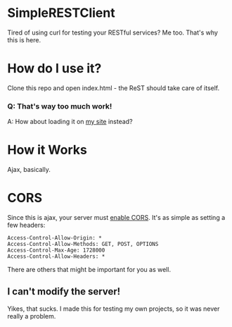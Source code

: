 # SimpleRESTClient

Tired of using curl for testing your RESTful services?  Me too.  That's why this is here.

# How do I use it?

Clone this repo and open index.html - the ReST should take care of itself.

### Q: That's way too much work!

A: How about loading it on [my site](http://webapps.dorthugames.com/SimpleRESTClient/index.html) instead?

# How it Works

Ajax, basically.

# CORS

Since this is ajax, your server must [enable CORS](http://enable-cors.org/).  It's as simple as setting a few headers:

```
Access-Control-Allow-Origin: *
Access-Control-Allow-Methods: GET, POST, OPTIONS
Access-Control-Max-Age: 1728000
Access-Control-Allow-Headers: *
```

There are others that might be important for you as well.

## I can't modify the server!

Yikes, that sucks.  I made this for testing my own projects, so it was never really a problem.